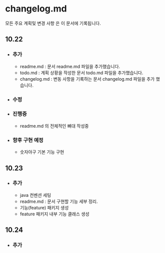 # changelog.md

모든 주요 계획및 변경 사항 은 이 문서에 기록됩니다.

## **10.22**

- ### 추가
    - readme.md : 문서 readme.md 파일을 추가했습니다.
    - todo.md : 계획 상황을 작성한 문서 todo.md 파일을 추가했습니다.
    - changelog.md : 변동 사항을 기록하는 문서 changelog.md 파일을 추가 했습니다.
- ### 수정

- ### 진행중
    - readme.md 의 전체적인 뼈대 작성중

- ### 향후 구현 예정
    - 숫자야구 기본 기능 구현

## **10.23**

- ### 추가
    - java 컨벤션 세팅
    - readme.md : 문서 구현할 기능 세부 정리.
    - 기능(feature) 패키지 생성
    - feature 패키지 내부 기능 클래스 생성

## **10.24**

- ### 추가
    
